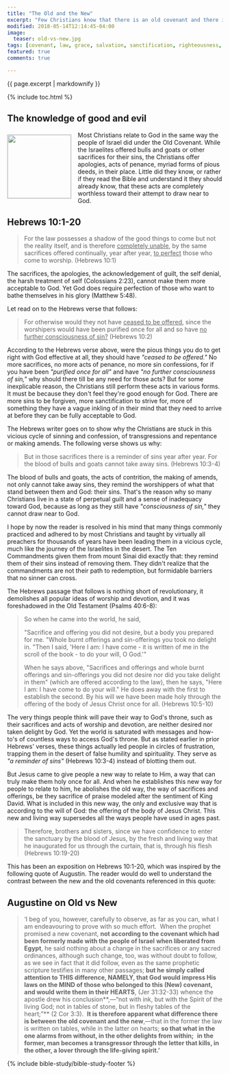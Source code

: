 ```yaml
---
title: "The Old and the New"
excerpt: "Few Christians know that there is an old covenant and there is a new one, but even fewer really know why there are two, and know enough of their differences to experience a transformation by the renewing of their mind, a paradigm shift in how they relate to their God."
modified: 2018-05-14T12:14:45-04:00
image:
  teaser: old-vs-new.jpg
tags: [covenant, law, grace, salvation, sanctification, righteousness, sacrifices, offerings, worship, devotion] 
featured: true
comments: true

---
```


{{ page.excerpt | markdownify }}

{% include toc.html %}

<!-- a href="{{ site.url }}{% post_url 2017-10-12-Work-Out-Your-Own-Salvation-Viet %}"><em>(Bấm vào đây để đọc tiếng Việt)</em></a -->

## The knowledge of good and evil
<img alt src="{{ site.url }}/assets/images/old-vs-new.jpg" style="border: 1px solid #cccccc; margin: 7px 15px 0px 0px; max-width: 100%; height: 148px; padding: 0px; float: left;">
Most Christians relate to God in the same way the people of Israel did under the Old Covenant. While the Israelites offered bulls and goats or other sacrifices for their sins, the Christians offer apologies, acts of penance, myriad forms of pious deeds, in their place. Little did they know, or rather if they read the Bible and understand it they should already know, that these acts are completely worthless toward their attempt to draw near to God.

## Hebrews 10:1-20
> For the law possesses a shadow of the good things to come but not the reality itself, and is therefore <u>completely unable</u>, by the same sacrifices offered continually, year after year, <u>to perfect</u> those who come to worship. (Hebrews 10:1)

The sacrifices, the apologies, the acknowledgement of guilt, the self denial, the harsh treatment of self (Colossians 2:23), cannot make them more acceptable to God. Yet God does require perfection of those who want to bathe themselves in his glory (Matthew 5:48).

Let read on to the Hebrews verse that follows:

> For otherwise would they not have <u>ceased to be offered</u>, since the worshipers would have been purified once for all and so have <u>no further consciousness of sin?</u> (Hebrews 10:2)

According to the Hebrews verse above, were the pious things you do to get right with God effective at all, they should have *"ceased to be offered."* No more sacrifices, no more acts of penance, no more sin confessions, for if you have been *"purified once for all"* and have *"no further consciousness of sin,"* why should there till be any need for those acts? But for some inexplicable reason, the Christians still perform these acts in various forms. It must be because they don't feel they're good enough for God. There are more sins to be forgiven, more sanctification to strive for, more of something they have a vague inkling of in their mind that they need to arrive at before they can be fully acceptable to God.

The Hebrews writer goes on to show why the Christians are stuck in this vicious cycle of sinning and confession, of transgressions and repentance or making amends. The following verse shows us why:

> But in those sacrifices there is a reminder of sins year after year.  For the blood of bulls and goats cannot take away sins. (Hebrews 10:3-4)

The blood of bulls and goats, the acts of contrition, the making of amends, not only cannot take away sins, they remind the worshippers of what that stand between them and God: their sins. That's the reason why so many Christians live in a state of perpetual guilt and a sense of inadequacy toward God, because as long as they still have *"consciousness of sin,"* they cannot draw near to God.

I hope by now the reader is resolved in his mind that many things commonly practiced and adhered to by most Christians and taught by virtually all preachers for thousands of years have been leading them in a vicious cycle, much like the journey of the Israelites in the desert. The Ten Commandments given them from mount Sinai did exactly that: they remind them of their sins instead of removing them. They didn't realize that the commandments are not their path to redemption, but formidable barriers that no sinner can cross.

The Hebrews passage that follows is nothing short of revolutionary, it demolishes all popular ideas of worship and devotion, and it was foreshadowed in the Old Testament (Psalms 40:6-8):

> So when he came into the world, he said,
>
> "Sacrifice and offering you did not desire, but a body you prepared for me.  "Whole burnt offerings and sin-offerings you took no delight in. "Then I said, 'Here I am: I have come - it is written of me in the scroll of the book - to do your will, O God.'" 
>
> When he says above, "Sacrifices and offerings and whole burnt offerings and sin-offerings you did not desire nor did you take delight in them" (which are offered according to the law), then he says, "Here I am: I have come to do your will." He does away with the first to establish the second.  By his will we have been made holy through the offering of the body of Jesus Christ once for all. (Hebrews 10:5-10)

The very things people think will pave their way to God's throne, such as their sacrifices and acts of worship and devotion, are neither desired nor taken delight by God. Yet the world is saturated with messages and how-to's of countless ways to access God's throne.  But as stated earlier in prior Hebrews' verses, these things actually led people in circles of frustration, trapping them in the desert of false humility and spirituality. They serve as *"a reminder of sins"* (Hebrews 10:3-4) instead of blotting them out.

But Jesus came to give people a new way to relate to Him, a way that can truly make them holy once for all. And when he establishes this new way for people to relate to him, he abolishes the old way, the way of sacrifices and offerings, be they sacrifice of praise modeled after the sentiment of King David. What is included in this new way, the only and exclusive way that is according to the will of God: the offering of the body of Jesus Christ. This new and living way supersedes all the ways people have used in ages past.

> Therefore, brothers and sisters, since we have confidence to enter the sanctuary by the blood of Jesus,  by the fresh and living way that he inaugurated for us through the curtain, that is, through his flesh (Hebrews 10:19-20)

This has been an exposition on Hebrews 10:1-20, which was inspired by the following quote of Augustin. The reader would do well to understand the contrast between the new and the old covenants referenced in this quote:

## Augustine on Old vs New
> ‘I beg of you, however, carefully to observe, as far as you can, what I am endeavouring to prove with so much effort.  When the prophet promised a new covenant, **not according to the covenant which had been formerly made with the people of Israel** **when liberated from Egypt**, he said nothing about a change in the sacrifices or any sacred ordinances, although such change, too, was without doubt to follow, as we see in fact that it did follow, even as the same prophetic scripture testifies in many other passages; **but he simply called attention to THIS difference, NAMELY, that God would impress His laws on the MIND of those who belonged to this (New) covenant, and would write them in their HEARTS**, (Jer 31:32-33) whence the apostle drew his conclusion**,—“not with ink, but with the Spirit of the living God; not in tables of stone, but in fleshy tables of the heart;”** (2 Cor 3:3).  **It is therefore apparent what difference there is between the old covenant and the new**,—that in the former the law is written on tables, while in the latter on hearts; **so that what in the one alarms from without, in the other delights from within;**  **in the former, man becomes a transgressor through the letter that kills, in the other, a lover through the life-giving spirit.’** 

{% include bible-study/bible-study-footer %}

